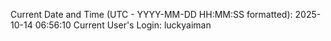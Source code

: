 Current Date and Time (UTC - YYYY-MM-DD HH:MM:SS formatted): 2025-10-14 06:56:10
Current User's Login: luckyaiman
